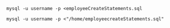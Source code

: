 ```shell
mysql -u username -p <employeeCreateStatements.sql
```


```shell
mysql -u username -p <"/home/employeecreateStatements.sql"

```